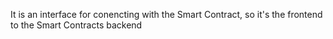 It is an interface for conencting with the Smart Contract, so it's the frontend to the Smart Contracts backend

